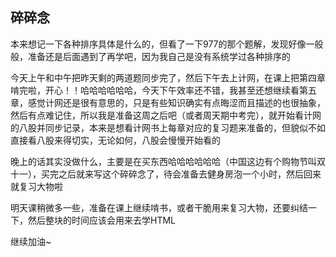 ## 碎碎念
本来想记一下各种排序具体是什么的，但看了一下977的那个题解，发现好像一般般，准备还是后面遇到了再学吧，因为我自己是没有系统学过各种排序的

今天上午和中午把昨天剩的两道题同步完了，然后下午去上计网，在课上把第四章啃完啦，开心！！哈哈哈哈哈哈，今天下午效率还不错，我甚至还想继续看第五章，感觉计网还是很有意思的，只是有些知识确实有点晦涩而且描述的也很抽象，然后有点难记住，所以我是准备这周之后吧（或者周天期中考完），就开始看计网的八股并同步记录，本来是想看计网书上每章对应的复习题来准备的，但貌似不如直接看八股来得切实，无论如何，八股会慢慢开始看的

晚上的话其实没做什么，主要是在买东西哈哈哈哈哈哈（中国这边有个购物节叫双十一），买完之后就来写这个碎碎念了，待会准备去健身房泡一个小时，然后回来就复习大物啦

明天课稍微多一些，准备在课上继续啃书，或者干脆用来复习大物，还要纠结一下，然后整块的时间应该会用来去学HTML

继续加油~
